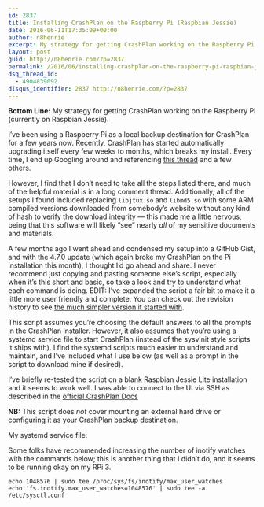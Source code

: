 ```yaml
---
id: 2837
title: Installing CrashPlan on the Raspberry Pi (Raspbian Jessie)
date: 2016-06-11T17:35:09+00:00
author: n8henrie
excerpt: My strategy for getting CrashPlan working on the Raspberry Pi (currently on Raspbian Jessie)
layout: post
guid: http://n8henrie.com/?p=2837
permalink: /2016/06/installing-crashplan-on-the-raspberry-pi-raspbian-jessie/
dsq_thread_id:
  - 4904839092
disqus_identifier: 2837 http://n8henrie.com/?p=2837
---
```

**Bottom Line:** My strategy for getting CrashPlan working on the Raspberry Pi (currently on Raspbian Jessie).<!--more-->

I&#8217;ve been using a Raspberry Pi as a local backup destination for CrashPlan for a few years now. Recently, CrashPlan has started automatically upgrading itself every few weeks to months, which breaks my install. Every time, I end up Googling around and referencing <a href="https://melgrubb.com/2014/08/01/raspberry-pi-home-server-part-10-crashplan/" target="_blank">this thread</a> and a few others.

However, I find that I don&#8217;t need to take all the steps listed there, and much of the helpful material is in a long comment thread. Additionally, all of the setups I found included replacing `libjtux.so` and `libmd5.so` with some ARM compiled versions downloaded from somebody&#8217;s website without any kind of hash to verify the download integrity &#8212; this made me a little nervous, being that this software will likely &#8220;see&#8221; nearly _all_ of my sensitive documents and materials.

A few months ago I went ahead and condensed my setup into a GitHub Gist, and with the 4.7.0 update (which again broke my CrashPlan on the Pi installation this month), I thought I&#8217;d go ahead and share. I never recommend just copying and pasting someone else&#8217;s script, especially when it&#8217;s this short and basic, so take a look and try to understand what each command is doing. EDIT: I&#8217;ve expanded the script a fair bit to make it a little more user friendly and complete. You can check out the revision history to see <a href="https://gist.github.com/n8henrie/37d96807e31d94ca0464/31a8ea7e3eac2f9c2faeb8f96c0e4bc4cf9d51f4" target="_blank">the much simpler version it started with</a>.

This script assumes you&#8217;re choosing the default answers to all the prompts in the CrashPlan installer. However, it also assumes that you&#8217;re using a systemd service file to start CrashPlan (instead of the sysvinit style scripts it ships with). I find the systemd scripts much easier to understand and maintain, and I&#8217;ve included what I use below (as well as a prompt in the script to download mine if desired).

I&#8217;ve briefly re-tested the script on a blank Raspbian Jessie Lite installation and it seems to work well. I was able to connect to the UI via SSH as described in the <a href="https://support.code42.com/CrashPlan/4/Configuring/Using_CrashPlan_On_A_Headless_Computer" target="_blank">official CrashPlan Docs</a>

**NB:** This script does _not_ cover mounting an external hard drive or configuring it as your CrashPlan backup destination.



My systemd service file:



Some folks have recommended increasing the number of inotify watches with the commands below; this is another thing that I didn&#8217;t do, and it seems to be running okay on my RPi 3.

<pre><code class="bash">echo 1048576 | sudo tee /proc/sys/fs/inotify/max_user_watches
echo 'fs.inotify.max_user_watches=1048576' | sudo tee -a /etc/sysctl.conf</code></pre>